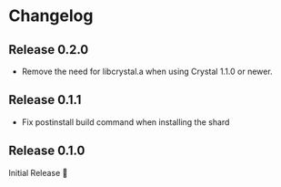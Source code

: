 # Changelog

## Release 0.2.0

* Remove the need for libcrystal.a when using Crystal 1.1.0 or newer.

## Release 0.1.1

* Fix postinstall build command when installing the shard

## Release 0.1.0

Initial Release :tada:
